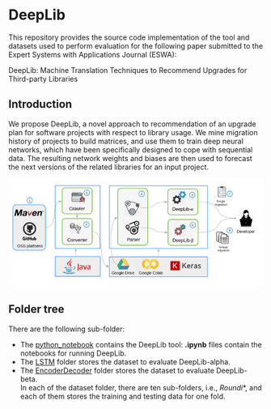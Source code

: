 # DeepLib 

This repository provides the source code implementation of the tool and datasets used to perform evaluation for the following paper submitted to the Expert Systems with Applications Journal (ESWA): 

DeepLib: Machine Translation Techniques to Recommend Upgrades for Third-party Libraries

## Introduction
We propose DeepLib, a novel approach to recommendation of an upgrade plan for software projects with respect to library usage. We mine migration history of projects
to build matrices, and use them to train deep neural networks, which have been specifically designed to cope with sequential data. The resulting network weights and biases are then used
to forecast the next versions of the related libraries for an input project.

<p align="center">
<img src="https://github.com/MDEGroup/DeepLib/blob/master/images/DeepLib.png" width="600">
</p>

## Folder tree

There are the following sub-folder:

* The [python_notebook](./python_notebook) contains the DeepLib tool:
	 **.ipynb** files contain the notebooks for running DeepLib.	
* The [LSTM](./LSTM) folder stores the dataset to evaluate DeepLib-alpha.	
* The [EncoderDecoder](./EncoderDecoder) folder stores the dataset to evaluate DeepLib-beta.	
	 In each of the dataset folder, there are ten sub-folders, i.e., *Roundi**, and each of them stores the training and testing data for one fold.
